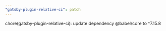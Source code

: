 ```yaml
---
"gatsby-plugin-relative-ci": patch
---
```


chore(gatsby-plugin-relative-ci): update dependency @babel/core to ^7.15.8
